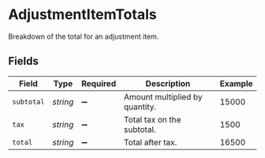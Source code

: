 # AdjustmentItemTotals

Breakdown of the total for an adjustment item.


## Fields

| Field                          | Type                           | Required                       | Description                    | Example                        |
| ------------------------------ | ------------------------------ | ------------------------------ | ------------------------------ | ------------------------------ |
| `subtotal`                     | *string*                       | :heavy_minus_sign:             | Amount multiplied by quantity. | 15000                          |
| `tax`                          | *string*                       | :heavy_minus_sign:             | Total tax on the subtotal.     | 1500                           |
| `total`                        | *string*                       | :heavy_minus_sign:             | Total after tax.               | 16500                          |